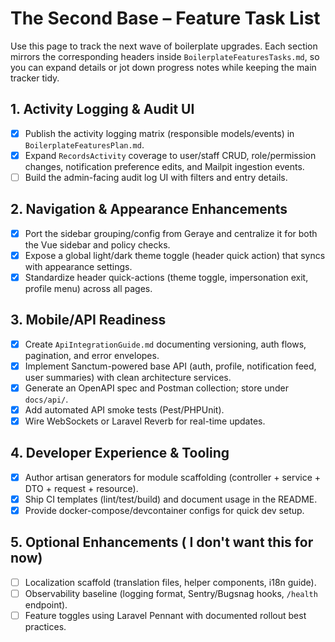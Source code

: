# The Second Base – Feature Task List

Use this page to track the next wave of boilerplate upgrades. Each section mirrors the corresponding headers inside `BoilerplateFeaturesTasks.md`, so you can expand details or jot down progress notes while keeping the main tracker tidy.

## 1. Activity Logging & Audit UI

- [x] Publish the activity logging matrix (responsible models/events) in `BoilerplateFeaturesPlan.md`.
- [x] Expand `RecordsActivity` coverage to user/staff CRUD, role/permission changes, notification preference edits, and Mailpit ingestion events.
- [ ] Build the admin-facing audit log UI with filters and entry details.

## 2. Navigation & Appearance Enhancements

- [x] Port the sidebar grouping/config from Geraye and centralize it for both the Vue sidebar and policy checks.
- [x] Expose a global light/dark theme toggle (header quick action) that syncs with appearance settings.
- [x] Standardize header quick-actions (theme toggle, impersonation exit, profile menu) across all pages.

## 3. Mobile/API Readiness

- [x] Create `ApiIntegrationGuide.md` documenting versioning, auth flows, pagination, and error envelopes.
- [x] Implement Sanctum-powered base API (auth, profile, notification feed, user summaries) with clean architecture services.
- [x] Generate an OpenAPI spec and Postman collection; store under `docs/api/`.
- [x] Add automated API smoke tests (Pest/PHPUnit).
- [x] Wire WebSockets or Laravel Reverb for real-time updates.

## 4. Developer Experience & Tooling

- [x] Author artisan generators for module scaffolding (controller + service + DTO + request + resource).
- [x] Ship CI templates (lint/test/build) and document usage in the README.
- [x] Provide docker-compose/devcontainer configs for quick dev setup.

## 5. Optional Enhancements ( I don't want this for now)

- [ ] Localization scaffold (translation files, helper components, i18n guide).
- [ ] Observability baseline (logging format, Sentry/Bugsnag hooks, `/health` endpoint).
- [ ] Feature toggles using Laravel Pennant with documented rollout best practices.
